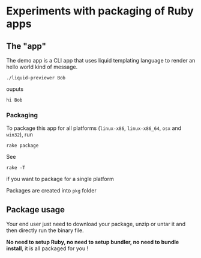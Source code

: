 # Experiments with packaging of Ruby apps

## The "app"

The demo app is a CLI app that uses liquid templating language to render an
hello world kind of message.

```
./liquid-previewer Bob
```

ouputs

```
hi Bob
```

### Packaging

To package this app for all platforms (`linux-x86`, `linux-x86_64`, `osx` and `win32`), run

```
rake package
```

See

```
rake -T
```

if you want to package for a single platform

Packages are created into `pkg` folder

## Package usage

Your end user just need to download your package, unzip or untar it and then
directly run the binary file.

**No need to setup Ruby, no need to setup bundler, no need to bundle install**,
it is all packaged for you !
